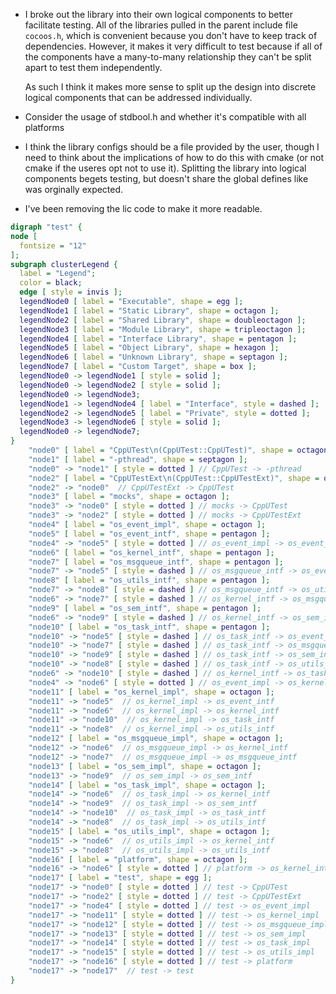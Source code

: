 * I broke out the library into their own logical components to better
  facilitate testing. All of the libraries pulled in the parent include file
  `cocoos.h`, which is convenient because you don't have to keep track of
  dependencies. However, it makes it very difficult to test because if all of
  the components have a many-to-many relationship they can't be split apart to
  test them independently.

  As such I think it makes more sense to split up the design into discrete
  logical components that can be addressed individually.

* Consider the usage of stdbool.h and whether it's compatible with all
  platforms

* I think the library configs should be a file provided by the user, though I
  need to think about the implications of how to do this with cmake (or not
  cmake if the useres opt not to use it). Splitting the library into logical
  components begets testing, but doesn't share the global defines like was
  orginally expected.

* I've been removing the lic code to make it more readable.

```dot
digraph "test" {
node [
  fontsize = "12"
];
subgraph clusterLegend {
  label = "Legend";
  color = black;
  edge [ style = invis ];
  legendNode0 [ label = "Executable", shape = egg ];
  legendNode1 [ label = "Static Library", shape = octagon ];
  legendNode2 [ label = "Shared Library", shape = doubleoctagon ];
  legendNode3 [ label = "Module Library", shape = tripleoctagon ];
  legendNode4 [ label = "Interface Library", shape = pentagon ];
  legendNode5 [ label = "Object Library", shape = hexagon ];
  legendNode6 [ label = "Unknown Library", shape = septagon ];
  legendNode7 [ label = "Custom Target", shape = box ];
  legendNode0 -> legendNode1 [ style = solid ];
  legendNode0 -> legendNode2 [ style = solid ];
  legendNode0 -> legendNode3;
  legendNode1 -> legendNode4 [ label = "Interface", style = dashed ];
  legendNode2 -> legendNode5 [ label = "Private", style = dotted ];
  legendNode3 -> legendNode6 [ style = solid ];
  legendNode0 -> legendNode7;
}
    "node0" [ label = "CppUTest\n(CppUTest::CppUTest)", shape = octagon ];
    "node1" [ label = "-pthread", shape = septagon ];
    "node0" -> "node1" [ style = dotted ] // CppUTest -> -pthread
    "node2" [ label = "CppUTestExt\n(CppUTest::CppUTestExt)", shape = octagon ];
    "node2" -> "node0"  // CppUTestExt -> CppUTest
    "node3" [ label = "mocks", shape = octagon ];
    "node3" -> "node0" [ style = dotted ] // mocks -> CppUTest
    "node3" -> "node2" [ style = dotted ] // mocks -> CppUTestExt
    "node4" [ label = "os_event_impl", shape = octagon ];
    "node5" [ label = "os_event_intf", shape = pentagon ];
    "node4" -> "node5" [ style = dotted ] // os_event_impl -> os_event_intf
    "node6" [ label = "os_kernel_intf", shape = pentagon ];
    "node7" [ label = "os_msgqueue_intf", shape = pentagon ];
    "node7" -> "node5" [ style = dashed ] // os_msgqueue_intf -> os_event_intf
    "node8" [ label = "os_utils_intf", shape = pentagon ];
    "node7" -> "node8" [ style = dashed ] // os_msgqueue_intf -> os_utils_intf
    "node6" -> "node7" [ style = dashed ] // os_kernel_intf -> os_msgqueue_intf
    "node9" [ label = "os_sem_intf", shape = pentagon ];
    "node6" -> "node9" [ style = dashed ] // os_kernel_intf -> os_sem_intf
    "node10" [ label = "os_task_intf", shape = pentagon ];
    "node10" -> "node5" [ style = dashed ] // os_task_intf -> os_event_intf
    "node10" -> "node7" [ style = dashed ] // os_task_intf -> os_msgqueue_intf
    "node10" -> "node9" [ style = dashed ] // os_task_intf -> os_sem_intf
    "node10" -> "node8" [ style = dashed ] // os_task_intf -> os_utils_intf
    "node6" -> "node10" [ style = dashed ] // os_kernel_intf -> os_task_intf
    "node4" -> "node6" [ style = dotted ] // os_event_impl -> os_kernel_intf
    "node11" [ label = "os_kernel_impl", shape = octagon ];
    "node11" -> "node5"  // os_kernel_impl -> os_event_intf
    "node11" -> "node6"  // os_kernel_impl -> os_kernel_intf
    "node11" -> "node10"  // os_kernel_impl -> os_task_intf
    "node11" -> "node8"  // os_kernel_impl -> os_utils_intf
    "node12" [ label = "os_msgqueue_impl", shape = octagon ];
    "node12" -> "node6"  // os_msgqueue_impl -> os_kernel_intf
    "node12" -> "node7"  // os_msgqueue_impl -> os_msgqueue_intf
    "node13" [ label = "os_sem_impl", shape = octagon ];
    "node13" -> "node9"  // os_sem_impl -> os_sem_intf
    "node14" [ label = "os_task_impl", shape = octagon ];
    "node14" -> "node6"  // os_task_impl -> os_kernel_intf
    "node14" -> "node9"  // os_task_impl -> os_sem_intf
    "node14" -> "node10"  // os_task_impl -> os_task_intf
    "node14" -> "node8"  // os_task_impl -> os_utils_intf
    "node15" [ label = "os_utils_impl", shape = octagon ];
    "node15" -> "node6"  // os_utils_impl -> os_kernel_intf
    "node15" -> "node8"  // os_utils_impl -> os_utils_intf
    "node16" [ label = "platform", shape = octagon ];
    "node16" -> "node6" [ style = dotted ] // platform -> os_kernel_intf
    "node17" [ label = "test", shape = egg ];
    "node17" -> "node0" [ style = dotted ] // test -> CppUTest
    "node17" -> "node2" [ style = dotted ] // test -> CppUTestExt
    "node17" -> "node4" [ style = dotted ] // test -> os_event_impl
    "node17" -> "node11" [ style = dotted ] // test -> os_kernel_impl
    "node17" -> "node12" [ style = dotted ] // test -> os_msgqueue_impl
    "node17" -> "node13" [ style = dotted ] // test -> os_sem_impl
    "node17" -> "node14" [ style = dotted ] // test -> os_task_impl
    "node17" -> "node15" [ style = dotted ] // test -> os_utils_impl
    "node17" -> "node16" [ style = dotted ] // test -> platform
    "node17" -> "node17"  // test -> test
}
```
